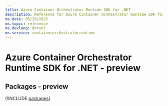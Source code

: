 ```yaml
---
title: Azure Container Orchestrator Runtime SDK for .NET
description: Reference for Azure Container Orchestrator Runtime SDK for .NET
ms.date: 05/29/2025
ms.topic: reference
ms.devlang: dotnet
ms.service: containerorchestratorruntime
---
```

# Azure Container Orchestrator Runtime SDK for .NET - preview
## Packages - preview
[!INCLUDE [packages](container-orchestrator-runtime-index.md)]